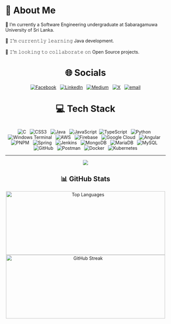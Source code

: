 # 💫 About Me
🔭 I’m currently a Software Engineering undergraduate at Sabaragamuwa University of Sri Lanka.<br><br>🌱 𝙸’𝚖 𝚌𝚞𝚛𝚛𝚎𝚗𝚝𝚕𝚢 𝚕𝚎𝚊𝚛𝚗𝚒𝚗𝚐 Java development.<br><br>👯 𝙸’𝚖 𝚕𝚘𝚘𝚔𝚒𝚗𝚐 𝚝𝚘 𝚌𝚘𝚕𝚕𝚊𝚋𝚘𝚛𝚊𝚝𝚎 𝚘𝚗 Open Source projects.

<div align="center">
  
# 🌐 Socials
[![Facebook](https://img.shields.io/badge/Facebook-%231877F2.svg?logo=Facebook&logoColor=white)](https://facebook.com/sampath.menuk9) &nbsp; [![LinkedIn](https://img.shields.io/badge/LinkedIn-%230077B5.svg?logo=linkedin&logoColor=white)](https://linkedin.com/in/in/sampath-menuka-chandimal-50588a248) &nbsp; [![Medium](https://img.shields.io/badge/Medium-12100E?logo=medium&logoColor=white)](https://medium.com/@https://medium.com/@sampathwgw) &nbsp; [![X](https://img.shields.io/badge/X-black.svg?logo=X&logoColor=white)](https://x.com/@pasindusmc909) &nbsp; [![email](https://img.shields.io/badge/Email-D14836?logo=gmail&logoColor=white)](mailto:sampath.m.chandimal99@gmail.com) 

# 💻 Tech Stack
</br> ![C](https://img.shields.io/badge/c-%2300599C.svg?style=flat&logo=c&logoColor=white) &nbsp; ![CSS3](https://img.shields.io/badge/css3-%231572B6.svg?style=flat&logo=css3&logoColor=white) &nbsp; ![Java](https://img.shields.io/badge/java-%23ED8B00.svg?style=flat&logo=openjdk&logoColor=white) &nbsp; ![JavaScript](https://img.shields.io/badge/javascript-%23323330.svg?style=flat&logo=javascript&logoColor=%23F7DF1E) &nbsp;![TypeScript](https://img.shields.io/badge/typescript-%23007ACC.svg?style=flat&logo=typescript&logoColor=white) &nbsp; ![Python](https://img.shields.io/badge/python-3670A0?style=flat&logo=python&logoColor=ffdd54) &nbsp; ![Windows Terminal](https://img.shields.io/badge/Windows%20Terminal-%234D4D4D.svg?style=flat&logo=windows-terminal&logoColor=white) &nbsp; ![AWS](https://img.shields.io/badge/AWS-%23FF9900.svg?style=flat&logo=amazon-aws&logoColor=white) &nbsp; ![Firebase](https://img.shields.io/badge/firebase-%23039BE5.svg?style=flat&logo=firebase) &nbsp; ![Google Cloud](https://img.shields.io/badge/GoogleCloud-%234285F4.svg?style=flat&logo=google-cloud&logoColor=white) &nbsp; ![Angular](https://img.shields.io/badge/angular-%23DD0031.svg?style=flat&logo=angular&logoColor=white) &nbsp; ![PNPM](https://img.shields.io/badge/pnpm-%234a4a4a.svg?style=flat&logo=pnpm&logoColor=f69220) &nbsp; ![Spring](https://img.shields.io/badge/spring-%236DB33F.svg?style=flat&logo=spring&logoColor=white) &nbsp; ![Jenkins](https://img.shields.io/badge/jenkins-%232C5263.svg?style=flat&logo=jenkins&logoColor=white) &nbsp; ![MongoDB](https://img.shields.io/badge/MongoDB-%234ea94b.svg?style=flat&logo=mongodb&logoColor=white) &nbsp; ![MariaDB](https://img.shields.io/badge/MariaDB-003545?style=flat&logo=mariadb&logoColor=white) &nbsp; ![MySQL](https://img.shields.io/badge/mysql-4479A1.svg?style=flat&logo=mysql&logoColor=white) &nbsp; ![GitHub](https://img.shields.io/badge/github-%23121011.svg?style=flat&logo=github&logoColor=white) &nbsp; ![Postman](https://img.shields.io/badge/Postman-FF6C37?style=flat&logo=postman&logoColor=white) &nbsp; ![Docker](https://img.shields.io/badge/docker-%230db7ed.svg?style=flat&logo=docker&logoColor=white) &nbsp; ![Kubernetes](https://img.shields.io/badge/kubernetes-%23326ce5.svg?style=flat&logo=kubernetes&logoColor=white)

---
[![](https://visitcount.itsvg.in/api?id=sampathmenuka&icon=2&color=0)](https://visitcount.itsvg.in)

## 📊 GitHub Stats


<p align="center">
  <img 
    src="https://github-readme-stats.vercel.app/api/top-langs/?username=sampathmenuka&theme=dark&hide_border=false&layout=compact" 
    alt="Top Languages" 
    width="500" 
    height="200"
  />
  <img 
    src="https://nirzak-streak-stats.vercel.app/?user=sampathmenuka&theme=dark&hide_border=false" 
    alt="GitHub Streak" 
    width="500" 
    height="200"
  />
</p>

</div>
